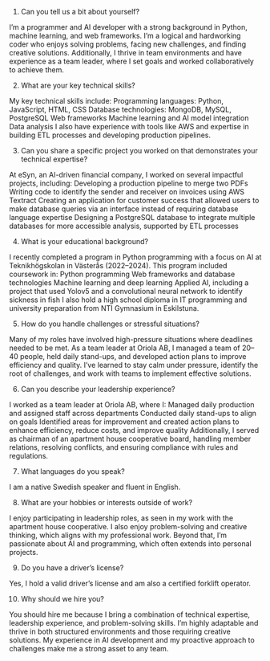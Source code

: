 1. Can you tell us a bit about yourself?

I’m a programmer and AI developer with a strong background in Python, machine learning, and web frameworks. I’m a logical and hardworking coder who enjoys solving problems, facing new challenges, and finding creative solutions. Additionally, I thrive in team environments and have experience as a team leader, where I set goals and worked collaboratively to achieve them.

2. What are your key technical skills?

My key technical skills include:
Programming languages: Python, JavaScript, HTML, CSS
Database technologies: MongoDB, MySQL, PostgreSQL
Web frameworks
Machine learning and AI model integration
Data analysis
I also have experience with tools like AWS and expertise in building ETL processes and developing production pipelines.

3. Can you share a specific project you worked on that demonstrates your technical expertise?

At eSyn, an AI-driven financial company, I worked on several impactful projects, including:
Developing a production pipeline to merge two PDFs
Writing code to identify the sender and receiver on invoices using AWS Textract
Creating an application for customer success that allowed users to make database queries via an interface instead of requiring database language expertise
Designing a PostgreSQL database to integrate multiple databases for more accessible analysis, supported by ETL processes

4. What is your educational background?

I recently completed a program in Python programming with a focus on AI at Teknikhögskolan in Västerås (2022–2024). This program included coursework in:
Python programming
Web frameworks and database technologies
Machine learning and deep learning
Applied AI, including a project that used Yolov5 and a convolutional neural network to identify sickness in fish
I also hold a high school diploma in IT programming and university preparation from NTI Gymnasium in Eskilstuna.

5. How do you handle challenges or stressful situations?

Many of my roles have involved high-pressure situations where deadlines needed to be met. As a team leader at Oriola AB, I managed a team of 20–40 people, held daily stand-ups, and developed action plans to improve efficiency and quality. I’ve learned to stay calm under pressure, identify the root of challenges, and work with teams to implement effective solutions.

6. Can you describe your leadership experience?

I worked as a team leader at Oriola AB, where I:
Managed daily production and assigned staff across departments
Conducted daily stand-ups to align on goals
Identified areas for improvement and created action plans to enhance efficiency, reduce costs, and improve quality
Additionally, I served as chairman of an apartment house cooperative board, handling member relations, resolving conflicts, and ensuring compliance with rules and regulations.

7. What languages do you speak?

I am a native Swedish speaker and fluent in English.

8. What are your hobbies or interests outside of work?

I enjoy participating in leadership roles, as seen in my work with the apartment house cooperative. I also enjoy problem-solving and creative thinking, which aligns with my professional work. Beyond that, I’m passionate about AI and programming, which often extends into personal projects.

9. Do you have a driver’s license?

Yes, I hold a valid driver’s license and am also a certified forklift operator.

10. Why should we hire you?

You should hire me because I bring a combination of technical expertise, leadership experience, and problem-solving skills. I’m highly adaptable and thrive in both structured environments and those requiring creative solutions. My experience in AI development and my proactive approach to challenges make me a strong asset to any team.
